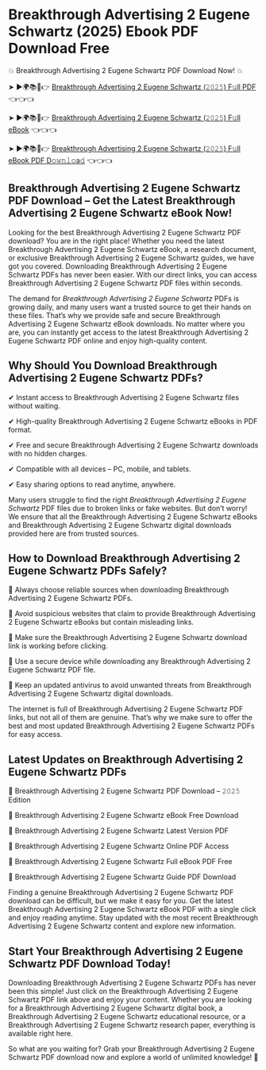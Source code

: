 # Breakthrough Advertising 2 Eugene Schwartz (2025) Ebook PDF Download Free

💥 Breakthrough Advertising 2 Eugene Schwartz PDF Download Now! 💥

➤ ►🌍📚📱👉 [Breakthrough Advertising 2 Eugene Schwartz (𝟸𝟶𝟸𝟻) F𝚞ll PDF](https://getpdf.xyz/breakthrough-advertising-2-eugene-schwartz) 👈👈👈


➤ ►🌍📚📱👉 [Breakthrough Advertising 2 Eugene Schwartz (𝟸𝟶𝟸𝟻) F𝚞ll eBook](https://getpdf.xyz/breakthrough-advertising-2-eugene-schwartz) 👈👈👈


➤ ►🌍📚📱👉 [Breakthrough Advertising 2 Eugene Schwartz (𝟸𝟶𝟸𝟻) F𝚞ll eBook PDF D𝚘𝚠𝚗𝚕𝚘a𝚍](https://getpdf.xyz/breakthrough-advertising-2-eugene-schwartz) 👈👈👈


## Breakthrough Advertising 2 Eugene Schwartz PDF Download – Get the Latest Breakthrough Advertising 2 Eugene Schwartz eBook Now!

Looking for the best Breakthrough Advertising 2 Eugene Schwartz PDF download? You are in the right place! Whether you need the latest Breakthrough Advertising 2 Eugene Schwartz eBook, a research document, or exclusive Breakthrough Advertising 2 Eugene Schwartz guides, we have got you covered. Downloading Breakthrough Advertising 2 Eugene Schwartz PDFs has never been easier. With our direct links, you can access Breakthrough Advertising 2 Eugene Schwartz PDF files within seconds.

The demand for *Breakthrough Advertising 2 Eugene Schwartz* PDFs is growing daily, and many users want a trusted source to get their hands on these files. That’s why we provide safe and secure Breakthrough Advertising 2 Eugene Schwartz eBook downloads. No matter where you are, you can instantly get access to the latest Breakthrough Advertising 2 Eugene Schwartz PDF online and enjoy high-quality content.

## Why Should You Download Breakthrough Advertising 2 Eugene Schwartz PDFs?

✔ Instant access to Breakthrough Advertising 2 Eugene Schwartz files without waiting.

✔ High-quality Breakthrough Advertising 2 Eugene Schwartz eBooks in PDF format.

✔ Free and secure Breakthrough Advertising 2 Eugene Schwartz downloads with no hidden charges.

✔ Compatible with all devices – PC, mobile, and tablets.

✔ Easy sharing options to read anytime, anywhere.

Many users struggle to find the right *Breakthrough Advertising 2 Eugene Schwartz* PDF files due to broken links or fake websites. But don’t worry! We ensure that all the Breakthrough Advertising 2 Eugene Schwartz eBooks and Breakthrough Advertising 2 Eugene Schwartz digital downloads provided here are from trusted sources.

## How to Download Breakthrough Advertising 2 Eugene Schwartz PDFs Safely?

📌 Always choose reliable sources when downloading Breakthrough Advertising 2 Eugene Schwartz PDFs.

📌 Avoid suspicious websites that claim to provide Breakthrough Advertising 2 Eugene Schwartz eBooks but contain misleading links.

📌 Make sure the Breakthrough Advertising 2 Eugene Schwartz download link is working before clicking.

📌 Use a secure device while downloading any Breakthrough Advertising 2 Eugene Schwartz PDF file.

📌 Keep an updated antivirus to avoid unwanted threats from Breakthrough Advertising 2 Eugene Schwartz digital downloads.

The internet is full of Breakthrough Advertising 2 Eugene Schwartz PDF links, but not all of them are genuine. That’s why we make sure to offer the best and most updated Breakthrough Advertising 2 Eugene Schwartz PDFs for easy access.

## Latest Updates on Breakthrough Advertising 2 Eugene Schwartz PDFs

🔹 Breakthrough Advertising 2 Eugene Schwartz PDF Download – 𝟸𝟶𝟸𝟻 Edition

🔹 Breakthrough Advertising 2 Eugene Schwartz eBook Free Download

🔹 Breakthrough Advertising 2 Eugene Schwartz Latest Version PDF

🔹 Breakthrough Advertising 2 Eugene Schwartz Online PDF Access

🔹 Breakthrough Advertising 2 Eugene Schwartz Full eBook PDF Free

🔹 Breakthrough Advertising 2 Eugene Schwartz Guide PDF Download

Finding a genuine Breakthrough Advertising 2 Eugene Schwartz PDF download can be difficult, but we make it easy for you. Get the latest Breakthrough Advertising 2 Eugene Schwartz eBook PDF with a single click and enjoy reading anytime. Stay updated with the most recent Breakthrough Advertising 2 Eugene Schwartz content and explore new information.

## Start Your Breakthrough Advertising 2 Eugene Schwartz PDF Download Today!

Downloading Breakthrough Advertising 2 Eugene Schwartz PDFs has never been this simple! Just click on the Breakthrough Advertising 2 Eugene Schwartz PDF link above and enjoy your content. Whether you are looking for a Breakthrough Advertising 2 Eugene Schwartz digital book, a Breakthrough Advertising 2 Eugene Schwartz educational resource, or a Breakthrough Advertising 2 Eugene Schwartz research paper, everything is available right here.

So what are you waiting for? Grab your Breakthrough Advertising 2 Eugene Schwartz PDF download now and explore a world of unlimited knowledge! 🚀